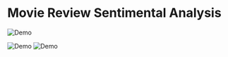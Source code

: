 # Movie Review Sentimental Analysis

![Demo](https://in.pinterest.com/pin/1135610862288322145/)

![Demo](https://in.pinterest.com/pin/1135610862288322118/)
![Demo](https://in.pinterest.com/pin/1135610862288322116/)
